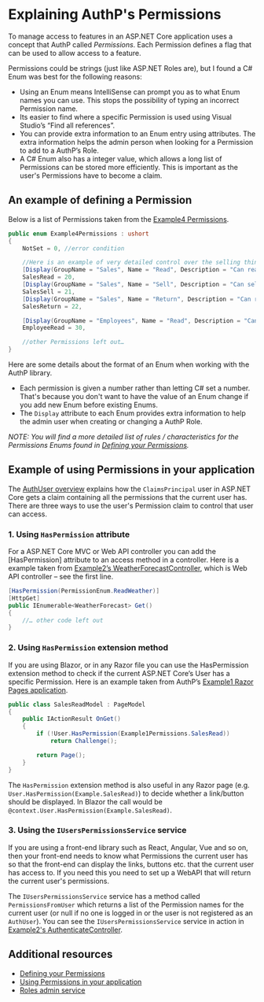 # Explaining AuthP's Permissions

To manage access to features in an ASP.NET Core application uses a concept that AuthP called _Permissions_. Each Permission defines a flag that can be used to allow access to a feature.

Permissions could be strings (just like ASP.NET Roles are), but I found a C# Enum was best for the following reasons:

- Using an Enum means IntelliSense can prompt you as to what Enum names you can use. This stops the possibility of typing an incorrect Permission name.
- Its easier to find where a specific Permission is used using Visual Studio’s “Find all references”.
- You can provide extra information to an Enum entry using attributes. The extra information helps the admin person when looking for a Permission to add to a AuthP’s Role.
- A C# Enum also has a integer value, which allows a long list of Permissions can be stored more efficiently. This is important as the user's Permissions have to become a claim.

## An example of defining a Permission

Below is a list of Permissions taken from the [Example4 Permissions](https://github.com/JonPSmith/AuthPermissions.AspNetCore/blob/main/Example4.MvcWebApp.IndividualAccounts/PermissionsCode/Example4Permissions.cs). 

```c#
public enum Example4Permissions : ushort
{
    NotSet = 0, //error condition

    //Here is an example of very detailed control over the selling things
    [Display(GroupName = "Sales", Name = "Read", Description = "Can read any sales")]
    SalesRead = 20,
    [Display(GroupName = "Sales", Name = "Sell", Description = "Can sell items from stock")]
    SalesSell = 21,
    [Display(GroupName = "Sales", Name = "Return", Description = "Can return an item to stock")]
    SalesReturn = 22,

    [Display(GroupName = "Employees", Name = "Read", Description = "Can read company employees")]
    EmployeeRead = 30,

    //other Permissions left out… 
}
```

Here are some details about the format of an Enum when working with the AuthP library.

- Each permission is given a number rather than letting C# set a number. That's because you don't want to have the value of an Enum change if you add new Enum before existing Enums.
- The `Display` attribute to each Enum provides extra information to help the admin user when creating or changing a AuthP Role.

_NOTE: You will find a more detailed list of rules / characteristics for the Permissions Enums found in [Defining your Permissions](!!!!)._

## Example of using Permissions in your application

The [AuthUser overview](https://github.com/JonPSmith/AuthPermissions.AspNetCore/blob/main/docs/concepts/AuthUser.md#how-are-the-authp-claims-added-to-the-logging-in-user) explains how the `ClaimsPrincipal` user in ASP.NET Core gets a claim containing all the permissions that the current user has. There are three ways to use the user's Permission claim to control that user can access.

### 1. Using `HasPermission` attribute

For a ASP.NET Core MVC or Web API controller you can add the [HasPermission] attribute to an access method in a controller. Here is a example taken from [Example2’s WeatherForecastController](https://github.com/JonPSmith/AuthPermissions.AspNetCore/blob/main/Example2.WebApiWithToken.IndividualAccounts/Controllers/WeatherForecastController.cs), which is Web API controller – see the first line.

```c#
[HasPermission(PermissionEnum.ReadWeather)]
[HttpGet]
public IEnumerable<WeatherForecast> Get()
{
    //… other code left out
}
```

### 2. Using `HasPermission` extension method

If you are using Blazor, or in any Razor file you can use the HasPermission extension method to check if the current ASP.NET Core’s User has a specific Permission. Here is an example taken from AuthP’s [Example1 Razor Pages application](https://github.com/JonPSmith/AuthPermissions.AspNetCore/blob/main/Example1.RazorPages.IndividualAccounts/Pages/AuthPermissions/NeedsPermission2.cshtml.cs).

```c#
public class SalesReadModel : PageModel
{
    public IActionResult OnGet()
    {
        if (!User.HasPermission(Example1Permissions.SalesRead))
            return Challenge();

        return Page();
    }
}
```

The `HasPermission` extension method is also useful in any Razor page (e.g. `User.HasPermission(Example.SalesRead)`) to decide whether a link/button should be displayed. In Blazor the call would be `@context.User.HasPermission(Example.SalesRead)`.

### 3. Using the `IUsersPermissionsService` service

If you are using a front-end library such as React, Angular, Vue and so on, then your front-end needs to know what Permissions the current user has so that the front-end can display the links, buttons etc. that the current user has access to. If you need this you need to set up a WebAPI that will return the current user's permissions. 

The `IUsersPermissionsService` service has a method called `PermissionsFromUser` which returns a list of the Permission names for the current user (or null if no one is logged in or the user is not registered as an `AuthUser`). You can see the `IUsersPermissionsService` service in action in [Example2's AuthenticateController](https://github.com/JonPSmith/AuthPermissions.AspNetCore/blob/main/Example2.WebApiWithToken.IndividualAccounts/Controllers/AuthenticateController.cs#L112L122).

## Additional resources

- [Defining your Permissions](!!!!)
- [Using Permissions in your application](!!!!)
- [Roles admin service](!!!!)